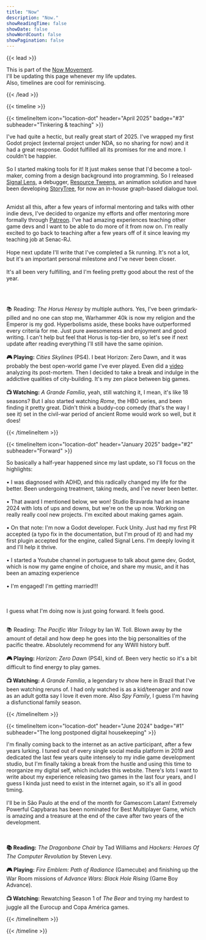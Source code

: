 ```yaml
---
title: "Now"
description: "Now."
showReadingTime: false
showDate: false
showWordCount: false
showPagination: false
---
```

{{< lead >}}

This is part of the [Now Movement](https://nownownow.com/about).<br> I'll be updating this page whenever my life updates.<br> Also, timelines are cool for reminiscing. 

{{< /lead >}}


{{< timeline >}}

{{< timelineItem icon="location-dot" header="April 2025" badge="#3" subheader="Tinkering & teaching" >}}

I've had quite a hectic, but really great start of 2025. I've wrapped my first Godot project (external project under NDA, so no sharing for now) and it had a great response. Godot fulfilled all its promises for me and more. I couldn't be happier.
<br><br>
So I started making tools for it! It just makes sense that I'd become a tool-maker, coming from a design background into programming. So I released <a href="https://github.com/yannlemos/signal-lens">Signal Lens</a>, a debugger, <a href="https://github.com/yannlemos/Resource-Tweens">Resource Tweens</a>, an animation solution and have been developing <a href="https://bsky.app/profile/yann-lemos.bsky.social/post/3lloxlzuq4s2z">StoryTree</a>, for now an in-house graph-based dialogue tool.
<br><br>

Amidst all this, after a few years of informal mentoring and talks with other indie devs, I've decided to organize my efforts and offer mentoring more formally through <a href="https://www.patreon.com/yannlemos">Patreon</a>. I've had amazing experiences teaching other game devs and I want to be able to do more of it from now on. I'm really excited to go back to teaching after a few years off of it since leaving my teaching job at Senac-RJ.
<br><br>
Hope next update I'll write that I've completed a 5k running. It's not a lot, but it's an important personal milestone and I've never been closer.
<br><br>
It's all been very fulfilling, and I'm feeling pretty good about the rest of the year. 

<br>

<br> 📚 Reading:</b> <i>The Horus Heresy</i> by multiple authors. Yes, I've been grimdark-pilled and no one can stop me, Warhammer 40k is now my religion and the Emperor is my god. Hyperbolisms aside, these books have outperformed every criteria for me. Just pure awesomeness and enjoyment and good writing. I can't help but feel that Horus is top-tier bro, so let's see if next update after reading everything I'll still have the same opinion.
<br><br><b> 🎮 Playing:</b> <i>Cities Skylines</i> (PS4). I beat Horizon: Zero Dawn, and it was probably the best open-world game I've ever played. Even did a <a href="https://www.youtube.com/watch?v=eQJ5CEDpEIA">video</a> analyzing its post-mortem. Then I decided to take a break and indulge in the addictive qualities of city-building. It's my zen place between big games.
<br><br><b> 📺 Watching:</b> <i>A Grande Família</i>, yeah, still watching it, I mean, it's like 18 seasons? But I also started watching <i>Rome</i>, the HBO series, and been finding it pretty great. Didn't think a buddy-cop comedy (that's the way I see it) set in the civil-war period of ancient Rome would work so well, but it does!

{{< /timelineItem >}}

{{< timelineItem icon="location-dot" header="January 2025" badge="#2" subheader="Forward" >}}

So basically a half-year happened since my last update, so I'll focus on the highlights:
<br><br>• I was diagnosed with ADHD, and this radically changed my life for the better. Been undergoing treatment, taking meds, and I've never been better.
<br><br>• That award I mentioned below, we won! Studio Bravarda had an insane 2024 with lots of ups and downs, but we're on the up now. Working on really really cool new projects. I'm excited about making games again.
<br><br>• On that note: I'm now a Godot developer. Fuck Unity. Just had my first PR accepted (a typo fix in the documentation, but I'm proud of it) and had my first plugin accepted for the engine, called Signal Lens. I'm deeply loving it and I'll help it thrive.
<br><br>• I started a Youtube channel in portuguese to talk about game dev, Godot, which is now my game engine of choice, and share my music, and it has been an amazing experience
<br><br>• I'm engaged! I'm getting married!!!

<br><br>
I guess what I'm doing now is just going forward. It feels good.
<br>

<br> 📚 Reading:</b> <i>The Pacific War Trilogy</i> by Ian W. Toll. Blown away by the amount of detail and how deep he goes into the big personalities of the pacific theatre. Absolutely recommend for any WWII history buff.
<br><br><b> 🎮 Playing:</b> <i>Horizon: Zero Dawn</i> (PS4), kind of. Been very hectic so it's a bit difficult to find energy to play games.
<br><br><b> 📺 Watching:</b> <i>A Grande Família</i>, a legendary tv show here in Brazil that I've been watching reruns of. I had only watched is as a kid/teenager and now as an adult gotta say I love it even more. Also <i>Spy Family</i>, I guess I'm having a disfunctional family season.

{{< /timelineItem >}}


{{< timelineItem icon="location-dot" header="June 2024" badge="#1" subheader="The long postponed digital housekeeping" >}}

I'm finally coming back to the internet as an active participant, after a few years lurking. I tuned out of every single social media platform in 2019 and dedicated the last few years quite intensely to my indie game development studio, but I'm finally taking a break from the hustle and using this time to reorganize my digital self, which includes this website. There's lots I want to write about my experience releasing two games in the last four years, and I guess I kinda just need to exist in the internet again, so it's all in good timing.
<br><br>
I'll be in São Paulo at the end of the month for Gamescom Latam! Extremely Powerful Capybaras has been nominated for Best Multiplayer Game, which is amazing and a treasure at the end of the cave after two years of the development.   

<br><br><b> 📚 Reading:</b> <i>The Dragonbone Chair</i> by Tad Williams and <i>Hackers: Heroes Of The Computer Revolution</i> by Steven Levy.
<br><br><b> 🎮 Playing:</b> <i>Fire Emblem: Path of Radiance</i> (Gamecube) and finishing up the War Room missions of <i>Advance Wars: Black Hole Rising</i> (Game Boy Advance)</b>.
<br><br><b> 📺 Watching:</b> Rewatching Season 1 of <i>The Bear</i> and trying my hardest to juggle all the Eurocup and Copa América games</b>.

{{< /timelineItem >}}

{{< /timeline >}}